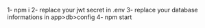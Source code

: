 1- npm i 
2- replace your jwt secret in .env
3- replace your database informations in app>db>config
4- npm start
